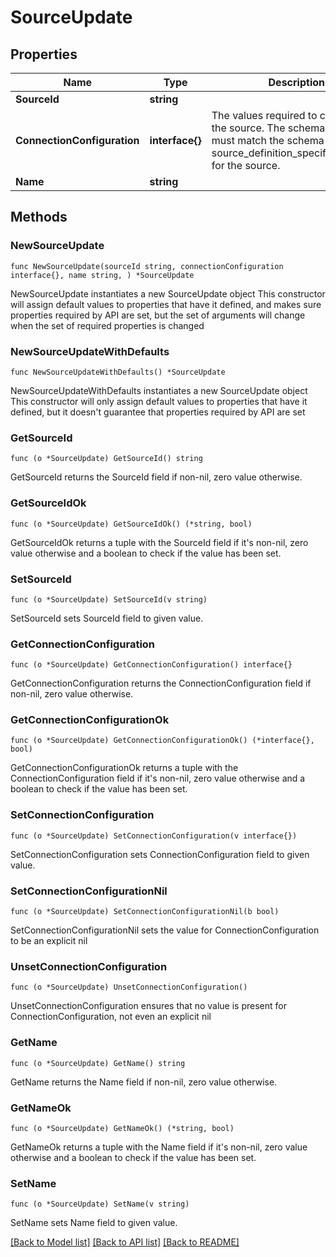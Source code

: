 # SourceUpdate

## Properties

Name | Type | Description | Notes
------------ | ------------- | ------------- | -------------
**SourceId** | **string** |  | 
**ConnectionConfiguration** | **interface{}** | The values required to configure the source. The schema for this must match the schema return by source_definition_specifications/get for the source. | 
**Name** | **string** |  | 

## Methods

### NewSourceUpdate

`func NewSourceUpdate(sourceId string, connectionConfiguration interface{}, name string, ) *SourceUpdate`

NewSourceUpdate instantiates a new SourceUpdate object
This constructor will assign default values to properties that have it defined,
and makes sure properties required by API are set, but the set of arguments
will change when the set of required properties is changed

### NewSourceUpdateWithDefaults

`func NewSourceUpdateWithDefaults() *SourceUpdate`

NewSourceUpdateWithDefaults instantiates a new SourceUpdate object
This constructor will only assign default values to properties that have it defined,
but it doesn't guarantee that properties required by API are set

### GetSourceId

`func (o *SourceUpdate) GetSourceId() string`

GetSourceId returns the SourceId field if non-nil, zero value otherwise.

### GetSourceIdOk

`func (o *SourceUpdate) GetSourceIdOk() (*string, bool)`

GetSourceIdOk returns a tuple with the SourceId field if it's non-nil, zero value otherwise
and a boolean to check if the value has been set.

### SetSourceId

`func (o *SourceUpdate) SetSourceId(v string)`

SetSourceId sets SourceId field to given value.


### GetConnectionConfiguration

`func (o *SourceUpdate) GetConnectionConfiguration() interface{}`

GetConnectionConfiguration returns the ConnectionConfiguration field if non-nil, zero value otherwise.

### GetConnectionConfigurationOk

`func (o *SourceUpdate) GetConnectionConfigurationOk() (*interface{}, bool)`

GetConnectionConfigurationOk returns a tuple with the ConnectionConfiguration field if it's non-nil, zero value otherwise
and a boolean to check if the value has been set.

### SetConnectionConfiguration

`func (o *SourceUpdate) SetConnectionConfiguration(v interface{})`

SetConnectionConfiguration sets ConnectionConfiguration field to given value.


### SetConnectionConfigurationNil

`func (o *SourceUpdate) SetConnectionConfigurationNil(b bool)`

 SetConnectionConfigurationNil sets the value for ConnectionConfiguration to be an explicit nil

### UnsetConnectionConfiguration
`func (o *SourceUpdate) UnsetConnectionConfiguration()`

UnsetConnectionConfiguration ensures that no value is present for ConnectionConfiguration, not even an explicit nil
### GetName

`func (o *SourceUpdate) GetName() string`

GetName returns the Name field if non-nil, zero value otherwise.

### GetNameOk

`func (o *SourceUpdate) GetNameOk() (*string, bool)`

GetNameOk returns a tuple with the Name field if it's non-nil, zero value otherwise
and a boolean to check if the value has been set.

### SetName

`func (o *SourceUpdate) SetName(v string)`

SetName sets Name field to given value.



[[Back to Model list]](../README.md#documentation-for-models) [[Back to API list]](../README.md#documentation-for-api-endpoints) [[Back to README]](../README.md)


